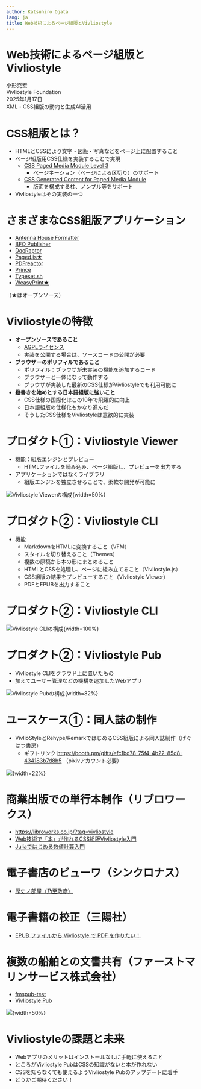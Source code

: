 ```yaml
---
author: Katsuhiro Ogata
lang: ja
title: Web技術によるページ組版とVivliostyle 
---
```


# Web技術によるページ組版とVivliostyle 


小形克宏<br/>
Vivliostyle Foundation<br/>
2025年1月17日<br/>
XML・CSS組版の動向と生成AI活用<br/>


# CSS組版とは？

- HTMLとCSSにより文字・図版・写真などをページ上に配置すること
- ページ組版用CSS仕様を実装することで実現
    - [CSS Paged Media Module Level 3](https://www.w3.org/TR/css-page-3/)
        - ページネーション（ページによる区切り）のサポート
    - [CSS Generated Content for Paged Media Module](https://www.w3.org/TR/css-gcpm-3/)
        - 版面を構成する柱、ノンブル等をサポート
- Vivliostyleはその実装の一つ

# さまざまなCSS組版アプリケーション

- [Antenna House Formatter](https://www.antenna.co.jp/AHF/)
- [BFO Publisher](https://publisher.bfo.com/)
- [DocRaptor](https://docraptor.com/)
- [Paged.js★](https://pagedjs.org/)
- [PDFreactor](https://www.pdfreactor.com/)
- [Prince](https://www.princexml.com/)
- [Typeset.sh](https://typeset.sh/)
- [WeasyPrint★](https://weasyprint.org/)

（★はオープンソース⁠）⁠

# Vivliostyleの特徴

- **オープンソースであること**
    - [AGPLライセンス](https://gpl.mhatta.org/agpl.ja.html)
    - 実装を公開する場合は、ソースコードの公開が必要
- **ブラウザーのポリフィルであること**
    - ポリフィル：ブラウザが未実装の機能を追加するコード
    - ブラウザーと一体になって動作する
    - ブラウザが実装した最新のCSS仕様がVivliostyleでも利用可能に
- **縦書きを始めとする日本語組版に強いこと**
    - CSS仕様の国際化はこの10年で飛躍的に向上
    - 日本語組版の仕様化もかなり進んだ
    - そうしたCSS仕様をVivliostyleは意欲的に実装

# プロダクト①：Vivliostyle Viewer

- 機能：組版エンジンとプレビュー
    - HTMLファイルを読み込み、ページ組版し、プレビューを出力する
- アプリケーションではなくライブラリ
    - 組版エンジンを独立させることで、柔軟な開発が可能に

![Vivliostyle Viewerの構成](./images/fig-1.png){width=50%}

# プロダクト②：Vivliostyle CLI

- 機能
    - MarkdownをHTMLに変換すること（VFM）
    - スタイルを切り替えること（Themes）
    - 複数の原稿から本の形にまとめること
    - HTMLとCSSを処理し、ページに組み立てること（Vivliostyle.js）
    - CSS組版の結果をプレビューすること（Vivliostyle Viewer）
    - PDFとEPUBを出力すること

# プロダクト②：Vivliostyle CLI

![Vivliostyle CLIの構成](./images/fig-2.svg){width=100%}

# プロダクト②：Vivliostyle Pub

- Vivliostyle CLIをクラウド上に置いたもの
- 加えてユーザー管理などの機構を追加したWebアプリ

![Vivliostyle Pubの構成](./images/fig-3.svg){width=82%}

# ユースケース①：同人誌の制作

- VivlioStyleとRehype/RemarkではじめるCSS組版による同人誌制作（げぐはつ書房）
    - ギフトリンク https://booth.pm/gifts/efc1bd78-75f4-4b22-85d8-434183b7d8b5 （pixivアカウント必要）

![](./images/fig-4.png){width=22%}

# 商業出版での単行本制作（リブロワークス）

- https://libroworks.co.jp/?tag=vivliostyle
- [Web技術で「本」が作れるCSS組版Vivliostyle入門](https://amzn.asia/d/ik2K1Ob)
- [Juliaではじめる数値計算入門](https://amzn.asia/d/4ZVM4Ys)

# 電子書店のビューワ（シンクロナス）

- [歴史ノ部屋（乃至政彦）](https://www.synchronous.jp/ud/content/613ae89077656127a1000000)

# 電子書籍の校正（三陽社）

- [EPUB ファイルから Vivliostyle で PDF を作りたい！](https://vivliostyle.org/viewer/#src=https://vivliostyle.github.io/vivliostyle_doc/ja/vivliostyle-user-group-vol2/index.html&bookMode=true&f=epubcfi(/10!))

# 複数の船舶との文書共有（ファーストマリンサービス株式会社）

- [fmspub-test](https://github.com/MurakamiShinyu/fmspub-test)
- [Vivliostyle Pub](https://vivliostyle-pub-develop.vercel.app/github/MurakamiShinyu/fmspub-test?branch=main)

![](./images/fig-5.jpg){width=50%}

# Vivliostyleの課題と未来

- Webアプリのメリットはインストールなしに手軽に使えること
- ところがVivliostyle PubはCSSの知識がないと本が作れない
- CSSを知らなくても使えるようVivliostyle Pubのアップデートに着手
- どうかご期待ください！